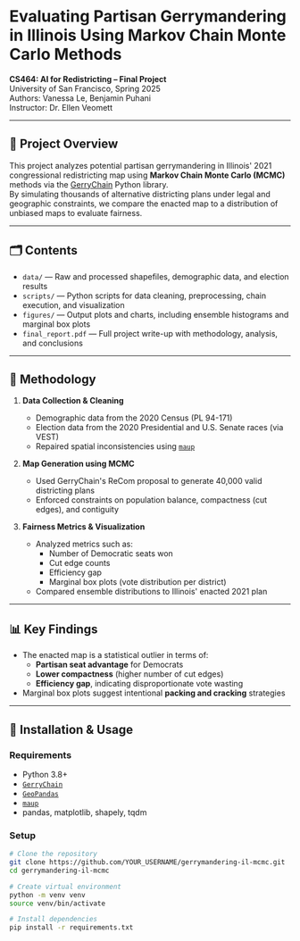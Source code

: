 # Evaluating Partisan Gerrymandering in Illinois Using Markov Chain Monte Carlo Methods

**CS464: AI for Redistricting – Final Project**  
University of San Francisco, Spring 2025  
Authors: Vanessa Le, Benjamin Puhani  
Instructor: Dr. Ellen Veomett  

---

## 📌 Project Overview

This project analyzes potential partisan gerrymandering in Illinois' 2021 congressional redistricting map using **Markov Chain Monte Carlo (MCMC)** methods via the [GerryChain](https://github.com/mggg/GerryChain) Python library.  
By simulating thousands of alternative districting plans under legal and geographic constraints, we compare the enacted map to a distribution of unbiased maps to evaluate fairness.

---

## 🗂️ Contents

- `data/` — Raw and processed shapefiles, demographic data, and election results
- `scripts/` — Python scripts for data cleaning, preprocessing, chain execution, and visualization
- `figures/` — Output plots and charts, including ensemble histograms and marginal box plots
- `final_report.pdf` — Full project write-up with methodology, analysis, and conclusions

---

## 🧪 Methodology

1. **Data Collection & Cleaning**  
   - Demographic data from the 2020 Census (PL 94-171)  
   - Election data from the 2020 Presidential and U.S. Senate races (via VEST)  
   - Repaired spatial inconsistencies using [`maup`](https://github.com/mggg/maup)

2. **Map Generation using MCMC**  
   - Used GerryChain's ReCom proposal to generate 40,000 valid districting plans  
   - Enforced constraints on population balance, compactness (cut edges), and contiguity

3. **Fairness Metrics & Visualization**  
   - Analyzed metrics such as:
     - Number of Democratic seats won
     - Cut edge counts
     - Efficiency gap
     - Marginal box plots (vote distribution per district)  
   - Compared ensemble distributions to Illinois' enacted 2021 plan

---

## 📊 Key Findings

- The enacted map is a statistical outlier in terms of:
  - **Partisan seat advantage** for Democrats
  - **Lower compactness** (higher number of cut edges)
  - **Efficiency gap**, indicating disproportionate vote wasting  
- Marginal box plots suggest intentional **packing and cracking** strategies

---

## 📁 Installation & Usage

### Requirements

- Python 3.8+
- [`GerryChain`](https://gerrychain.readthedocs.io)
- [`GeoPandas`](https://geopandas.org)
- [`maup`](https://github.com/mggg/maup)
- pandas, matplotlib, shapely, tqdm

### Setup

```bash
# Clone the repository
git clone https://github.com/YOUR_USERNAME/gerrymandering-il-mcmc.git
cd gerrymandering-il-mcmc

# Create virtual environment
python -m venv venv
source venv/bin/activate

# Install dependencies
pip install -r requirements.txt
